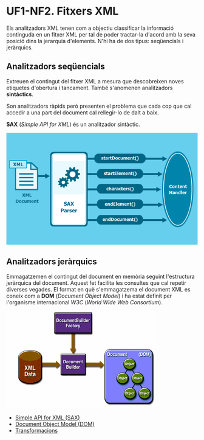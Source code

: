 # UF1-NF2. Fitxers XML

Els analitzadors XML tenen com a objectiu classificar la informació continguda en un fitxer XML per tal de poder tractar-la d'acord amb la seva posició dins la jerarquia d'elements. N'hi ha de dos tipus: seqüencials i jeràrquics.

## Analitzadors seqüencials 

Extreuen el contingut del fitxer XML a mesura que descobreixen noves etiquetes d'obertura i tancament. També s'anomenen analitzadors **sintàctics**.

Son analitzadors ràpids però presenten el problema que cada cop que cal accedir a una part del document cal rellegir-lo de dalt a baix.

**SAX** (*Simple API for XML*) és un analitzador sintàctic.

![](/damm06/assets/1.2/saxparser.png)


## Analitzadors jeràrquics

Emmagatzemen el contingut del document en memòria seguint l'estructura jeràrquica del document. Aquest fet facilita les consultes que cal repetir diverses vegades.
El format en què s'emmagatzema el document XML es coneix com a **DOM** (*Document Object Model*) i ha estat definit per l'organisme internacional *W3C* (*World Wide Web Consortium*).

![](/damm06/assets/1.2/domparser.gif)

* [Simple API for XML (SAX)](sax/home.md)
* [Document Object Model (DOM)](dom/home.md)
* [Transformacions](transform/home.md)

